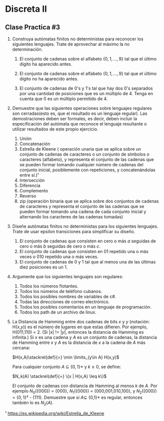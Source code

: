 # Discreta II

## Clase Practica #3

1. Construya autómatas finitos no deterministas para reconocer los siguientes lenguajes. Trate de aprovechar al máximo la no determinación.

   1. El conjunto de cadenas sobre el alfabeto $\{0,1,...,9\}$ tal que el último dígito ha aparecido antes.

   2. El conjunto de cadenas sobre el alfabeto $\{0,1,...,9\}$ tal que el último dígito no ha aparecido antes.

   3. El conjunto de cadenas de 0's y 1's tal que hay dos 0's separados por una cantidad de posiciones que es un múltiplo de 4. Tenga en cuenta que 0 es un múltiplo permitido de 4.
2. Demuestre que las siguientes operaciones sobre lenguajes regulares son cerradas(esto es, que el resultado es un lenguaje regular). Las demostraciones deben ser formales, es decir, deben incluir la especificación del autómata que reconoce el lenguaje resultante o utilizar resultados de este propio ejercicio.

   1. Unión
   2. Concatenación
   3. Estrella de Kleene ( operación unaria que se aplica sobre un conjunto de cadenas de caracteres o un conjunto de símbolos o caracteres (alfabeto), y representa el conjunto de las cadenas que se pueden formar tomando cualquier número de cadenas del conjunto inicial, posiblemente con repeticiones, y concatenándolas entre sí.)¹
   4. Intersección
   5. Diferencia
   6. Complemento
   7. Reverso
   8. zip (operación binaria que se aplica sobre dos conjuntos de cadenas de caracteres y representa el conjunto de las cadenas que se pueden formar tomando una cadena de cada conjunto inicial y alternando los caracteres de las cadenas tomadas)
3. Diseñe autómatas finitos no deterministas para los siguientes lenguajes. Trate de usar epsilon transiciones para simplificar su diseño.
   1. El conjunto de cadenas que consisten en cero o más $a$ seguidas de cero o más $b$ seguidas de cero o más $c$.
   2. El conjunto de cadenas que consisten en 01 repetido una o más veces o 010 repetido una o más veces.
   3. El conjunto de cadenas de 0 y 1 tal que al menos una de las últimas diez posiciones es un 1.
4. Argumente que los siguientes lenguajes son regulares:
   1. Todos los números flotantes.
   2. Todos los números de teléfono cubanos.
   3. Todos los posibles nombres de variables de c#.
   4. Todas las direcciones de correo electrónico.
   5. Todos los posibles comentarios en un lenguaje de programación.
   6. Todos los path de un archivo de linux.
5. La Distancia de Hamming entre dos cadenas de bits $x$ y $y$ (notación: H($x$,$y$)) es el número de lugares en que estas difieren. Por ejemplo, H(011,110) = 2. (Si |$x$| != |$y$|, entonces la distancia de Hamming es infinita.) Si $x$ es una cadena y $A$ es un conjunto de cadenas, la distancia de Hamming entre $x$ y $A$ es la distancia de $x$ a la cadena de $A$ más cercana:

   $H(x,A)\stackrel{def}{=} \min \limits_{y\in A} H(x,y)$

   Para cualquier conjunto $A$ $\subseteq$ {$0,1$}* y $k \geq 0$, se define:

   $N_k(A) \stackrel{def}{=} \{x | H(x,A) \leq k\}$

   El conjunto de cadenas con distancia de Hamming al menos $k$ de $A$. Por ejemplo $N_0$({000}) = {000}, $N_1$({000}) = {000,001,010,100}, y $N_2$({000}) = $\{0,1\}³$ - {111}.
   Demuestre que si $A \subseteq$ {0,1}* es regular, entonces también lo es $N_2(A)$.

¹ https://es.wikipedia.org/wiki/Estrella_de_Kleene

